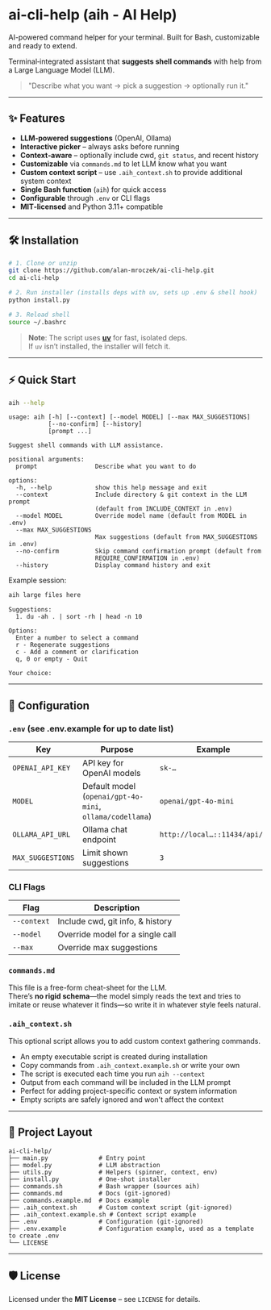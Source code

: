 # ai-cli-help (aih - AI Help)

AI-powered command helper for your terminal. Built for Bash, customizable and ready to extend.

Terminal‑integrated assistant that **suggests shell commands** with help from a Large Language Model (LLM).

> "Describe what you want → pick a suggestion → optionally run it."

---

## ✨ Features

- **LLM‑powered suggestions** (OpenAI, Ollama)
- **Interactive picker** – always asks before running
- **Context‑aware** – optionally include cwd, `git status`, and recent history
- **Customizable** via `commands.md` to let LLM know what you want
- **Custom context script** – use `.aih_context.sh` to provide additional system context
- **Single Bash function** (`aih`) for quick access
- **Configurable** through `.env` or CLI flags
- **MIT‑licensed** and Python 3.11+ compatible

---

## 🛠️ Installation

```bash
# 1. Clone or unzip
git clone https://github.com/alan-mroczek/ai-cli-help.git
cd ai-cli-help

# 2. Run installer (installs deps with uv, sets up .env & shell hook)
python install.py

# 3. Reload shell
source ~/.bashrc
```

> **Note**: The script uses **[uv](https://github.com/astral-sh/uv)** for fast, isolated deps.  
> If `uv` isn’t installed, the installer will fetch it.

---

## ⚡ Quick Start

```bash
aih --help
```

```
usage: aih [-h] [--context] [--model MODEL] [--max MAX_SUGGESTIONS]
           [--no-confirm] [--history]
           [prompt ...]

Suggest shell commands with LLM assistance.

positional arguments:
  prompt                Describe what you want to do

options:
  -h, --help            show this help message and exit
  --context             Include directory & git context in the LLM prompt
                        (default from INCLUDE_CONTEXT in .env)
  --model MODEL         Override model name (default from MODEL in .env)
  --max MAX_SUGGESTIONS
                        Max suggestions (default from MAX_SUGGESTIONS in .env)
  --no-confirm          Skip command confirmation prompt (default from
                        REQUIRE_CONFIRMATION in .env)
  --history             Display command history and exit
```

Example session:

```bash
aih large files here
```

```   
Suggestions:
  1. du -ah . | sort -rh | head -n 10

Options:
  Enter a number to select a command
  r - Regenerate suggestions
  c - Add a comment or clarification
  q, 0 or empty - Quit

Your choice:
```

---

## 🔧 Configuration

### `.env` (see .env.example for up to date list)

| Key               | Purpose                                                  | Example                     |
| ----------------- | ---------------------------------------------------      | --------------------------- |
| `OPENAI_API_KEY`  | API key for OpenAI models                                | `sk-…`                      |
| `MODEL`           | Default model (`openai/gpt-4o-mini`, `ollama/codellama`) | `openai/gpt-4o-mini`        |
| `OLLAMA_API_URL`  | Ollama chat endpoint                                     | `http://local…::11434/api/…`|
| `MAX_SUGGESTIONS` | Limit shown suggestions                                  | `3`                         |

### CLI Flags

| Flag        | Description                      |
| ----------- | -------------------------------- |
| `--context` | Include cwd, git info, & history |
| `--model`   | Override model for a single call |
| `--max`     | Override max suggestions         |

### `commands.md`

This file is a free-form cheat-sheet for the LLM.  
There’s **no rigid schema**—the model simply reads the text and tries to imitate or reuse whatever it finds—so write it in whatever style feels natural.  

### `.aih_context.sh`

This optional script allows you to add custom context gathering commands.
- An empty executable script is created during installation
- Copy commands from `.aih_context.example.sh` or write your own
- The script is executed each time you run `aih --context`
- Output from each command will be included in the LLM prompt
- Perfect for adding project-specific context or system information
- Empty scripts are safely ignored and won't affect the context

---

## 📂 Project Layout

```
ai-cli-help/
├── main.py              # Entry point
├── model.py             # LLM abstraction
├── utils.py             # Helpers (spinner, context, env)
├── install.py           # One‑shot installer
├── commands.sh          # Bash wrapper (sources aih)
├── commands.md          # Docs (git-ignored)
├── commands.example.md  # Docs example
├── .aih_context.sh      # Custom context script (git-ignored)
├── .aih_context.example.sh # Context script example
├── .env                 # Configuration (git-ignored)
├── .env.example         # Configuration example, used as a template to create .env
└── LICENSE
```

---

## 🛡️ License

Licensed under the **MIT License** – see `LICENSE` for details.

